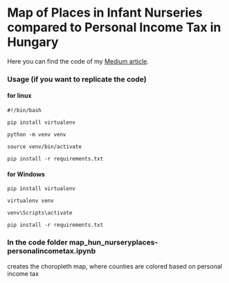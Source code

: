 # Map of Places in Infant Nurseries compared to Personal Income Tax in Hungary

Here you can find the code of my [Medium article](https://github.com/MatyasSebestyen/map_hun_nurseryplaces-incometax.git).

### Usage (if you want to replicate the code)
#### for linux

```
#!/bin/bash

pip install virtualenv

python -m venv venv

source venv/bin/activate

pip install -r requirements.txt
```
#### for Windows

```
pip install virtualenv

virtualenv venv

venv\Scripts\activate

pip install -r requirements.txt
```
### In the code folder map_hun_nurseryplaces-personalincometax.ipynb

creates the choropleth map, where counties are colored based on personal income tax